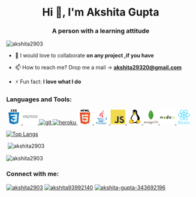 
 <h1 align="center">Hi 👋, I'm Akshita Gupta</h1>
<h3 align="center">A person with a learning attitude</h3>

<p align="left"> <img src="https://komarev.com/ghpvc/?username=akshita2903&label=Profile%20views&color=0e75b6&style=flat" alt="akshita2903" /> </p>


- 👯 I would love to collaborate **on any project ,if you have**

- 📫 How to reach me? Drop me a mail -> **akshita29320@gmail.com**

- ⚡ Fun fact: **I love what I do**



<h3 align="left">Languages and Tools:</h3>
<p align="left"> <a href="https://www.w3schools.com/css/" target="_blank" rel="noreferrer"> <img src="https://raw.githubusercontent.com/devicons/devicon/master/icons/css3/css3-original-wordmark.svg" alt="css3" width="40" height="40"/> </a> <a href="https://expressjs.com" target="_blank" rel="noreferrer"> <img src="https://raw.githubusercontent.com/devicons/devicon/master/icons/express/express-original-wordmark.svg" alt="express" width="40" height="40"/> </a> <a href="https://git-scm.com/" target="_blank" rel="noreferrer"> <img src="https://www.vectorlogo.zone/logos/git-scm/git-scm-icon.svg" alt="git" width="40" height="40"/> </a> <a href="https://heroku.com" target="_blank" rel="noreferrer"> <img src="https://www.vectorlogo.zone/logos/heroku/heroku-icon.svg" alt="heroku" width="40" height="40"/> </a> <a href="https://www.w3.org/html/" target="_blank" rel="noreferrer"> <img src="https://raw.githubusercontent.com/devicons/devicon/master/icons/html5/html5-original-wordmark.svg" alt="html5" width="40" height="40"/> </a> <a href="https://www.java.com" target="_blank" rel="noreferrer"> <img src="https://raw.githubusercontent.com/devicons/devicon/master/icons/java/java-original.svg" alt="java" width="40" height="40"/> </a> <a href="https://developer.mozilla.org/en-US/docs/Web/JavaScript" target="_blank" rel="noreferrer"> <img src="https://raw.githubusercontent.com/devicons/devicon/master/icons/javascript/javascript-original.svg" alt="javascript" width="40" height="40"/> </a> <a href="https://www.linux.org/" target="_blank" rel="noreferrer"> <img src="https://raw.githubusercontent.com/devicons/devicon/master/icons/linux/linux-original.svg" alt="linux" width="40" height="40"/> </a> <a href="https://www.mongodb.com/" target="_blank" rel="noreferrer"> <img src="https://raw.githubusercontent.com/devicons/devicon/master/icons/mongodb/mongodb-original-wordmark.svg" alt="mongodb" width="40" height="40"/> </a> <a href="https://nodejs.org" target="_blank" rel="noreferrer"> <img src="https://raw.githubusercontent.com/devicons/devicon/master/icons/nodejs/nodejs-original-wordmark.svg" alt="nodejs" width="40" height="40"/> </a> <a href="https://reactjs.org/" target="_blank" rel="noreferrer"> <img src="https://raw.githubusercontent.com/devicons/devicon/master/icons/react/react-original-wordmark.svg" alt="react" width="40" height="40"/> </a> </p>



[![Top Langs](https://github-readme-stats.vercel.app/api/top-langs/?username=akshita2903&layout=compact)](https://github.com/anuraghazra/github-readme-stats)

<p>&nbsp;<img align="center" src="https://github-readme-stats.vercel.app/api?username=akshita2903&show_icons=true&locale=en" alt="akshita2903" /></p>

<p><img align="center" src="https://github-readme-streak-stats.herokuapp.com/?user=akshita2903&" alt="akshita2903" /></p>

<h3 align="left">Connect with me:</h3>
<p align="left">
<a href="https://github.com/akshita2903" target="blank"><img align="center" src="https://raw.githubusercontent.com/rahuldkjain/github-profile-readme-generator/master/src/images/icons/Social/github.svg" alt="akshita2903" height="30" width="40" /></a>
<a href="https://twitter.com/akshita93992140" target="blank"><img align="center" src="https://raw.githubusercontent.com/rahuldkjain/github-profile-readme-generator/master/src/images/icons/Social/twitter.svg" alt="akshita93992140" height="30" width="40" /></a>
<a href="https://linkedin.com/in/akshita-gupta-343692196" target="blank"><img align="center" src="https://raw.githubusercontent.com/rahuldkjain/github-profile-readme-generator/master/src/images/icons/Social/linked-in-alt.svg" alt="akshita-gupta-343692196" height="30" width="40" /></a>
</p>
